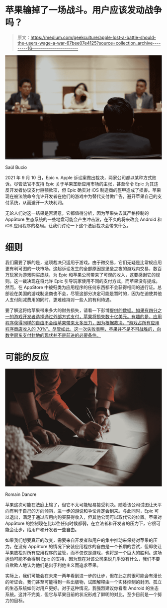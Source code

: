 # 苹果输掉了一场战斗。用户应该发动战争吗？

> 原文：<https://medium.com/geekculture/apple-lost-a-battle-should-the-users-wage-a-war-67bee07e4125?source=collection_archive---------16----------------------->

![](img/585ef8250cf7c500b7cbeb829a4f6d27.png)

Saúl Bucio

2021 年 9 月 10 日，Epic v. Apple 诉讼案做出裁决，两家公司都以某种方式败诉。尽管法官不支持 Epic 关于苹果垄断应用市场的主张，甚至命令 Epic 为其违反开发者协议支付巨额款项，但 Epic 确实对 iOS 制造商的盔甲造成了损害。苹果现在被法院命令允许开发者在他们的游戏中为替代支付做广告，避开苹果自己的支付系统，从而避开一大块利润。

无论人们对这一结果是否满意，它都值得分析，因为苹果失去其严格控制的 AppStore 生态系统的一些地盘可能会产生冲击波，在不久的将来改变 Android 和 iOS 应用程序的格局。让我们讨论一下这个法庭裁决会带来什么。

# 细则

我们需要了解的是，这项裁决只适用于游戏。由于微交易，它们无疑是比常规应用更有利可图的一块市场。这起诉讼发生的全部原因是堡垒之夜的游戏内交易，数百万玩家为游戏购买皮肤，为 Epic 和苹果公司带来了可观的收入，这要感谢它的规则。这一裁决现在将允许 Epic 引导玩家使用不同的支付方式，而苹果没有提成。然而，在 AppStore 中被归类为应用程序的任何东西都不会获得相同的通行证。总部设在美国的游戏制造商也不会，尽管这部分决定可能是暂时的，因为在迫使其他人支付削减费用的同时，更难维持对一些人的有利待遇。

要了解这将给苹果带来多大的财务损失，请看一下彭博[提供的数据。如果有四分之一的游戏开发者选择通过外部方式支付，苹果将损失数十亿美元。有趣的是，应用程序获得同样的自由不会给苹果带来太多压力，因为根据裁决，“游戏占所有应用程序商店收入的 70%”。尽管如此，这一次失败表明，苹果并不是不可战胜的，向数字房东支付封地的现状并不是前进的必要条件。](https://www.bloomberg.com/news/articles/2021-09-10/apple-stands-to-lose-a-few-billion-dollars-annually-from-ruling)

# 可能的反应

![](img/8ec6822e1c69310398220f958d7c134d.png)

Romain Dancre

苹果这次可能在法庭上输了，但它不太可能轻易接受判决。随着该公司试图让天平向有利于自己的方向倾斜，进一步的游说和争论肯定会到来。与此同时，Epic 可以退出，满足于通过应用内购买获得收入，但其他公司可以取代它的位置。苹果对 AppStore 的控制现在比以往任何时候都弱，在立法者和开发者的压力下，它很可能会让步，给用户和开发者一些自由。

如果我们想要真正的改变，需要来自开发者和用户的集中推动来保持对苹果的压力。在没有 AppStore 的情况下安装应用程序的自由是一个长期的尝试，但即使让苹果放松对所有应用程序的监管，而不仅仅是游戏，也将是一个巨大的胜利。这场运动可能不会得到 Epic 的支持，因为现在对该公司来说几乎没有什么，我们不要自欺欺人地认为他们是出于利他主义而追求苹果。

实际上，我们可能会在未来一两年看到进一步的让步，但在此之前很可能会有漫长的听证会。我们甚至可能得到一些出版物，试图解释由一个实体控制的封闭、孤立的生态系统如何对用户更好。对于这种情况，我强烈建议你看看 Android 的生态系统。这并不完美，但它与苹果目前的状况形成了鲜明的对比，至少目前是一个努力的目标。